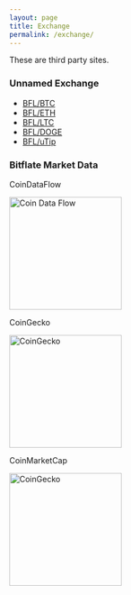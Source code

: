 ```yaml
---
layout: page
title: Exchange
permalink: /exchange/
---
```


These are third party sites.

### Unnamed Exchange

* [BFL/BTC](https://www.unnamed.exchange/Exchange?market=BFL_BTC)
* [BFL/ETH](https://www.unnamed.exchange/Exchange?market=BFL_ETH)
* [BFL/LTC](https://www.unnamed.exchange/Exchange?market=BFL_LTC)
* [BFL/DOGE](https://www.unnamed.exchange/Exchange?market=BFL_DOGE)
* [BFL/uTip](https://www.unnamed.exchange/Exchange?market=BFL_UTIP)

### Bitflate Market Data

CoinDataFlow

<a href="https://coindataflow.com/en/currency/bitflate" target="_blank"><img src="https://coindataflow.com/images/png/cdf_color.png" alt="Coin Data Flow" width="200"></a>

CoinGecko

<a href="https://www.coingecko.com/en/coins/bitflate" target="_blank"><img src="https://static.coingecko.com/s/coingecko-branding-guide-4f5245361f7a47478fa54c2c57808a9e05d31ac7ca498ab189a3827d6000e22b.png" alt="CoinGecko" width="200"></a>

CoinMarketCap

<a href="https://coinmarketcap.com/currencies/bitflate/" target="_blank"><img src="https://s2.coinmarketcap.com/static/cloud/img/coinmarketcap_1.svg?_=10de7a8" alt="CoinGecko" width="200"></a>